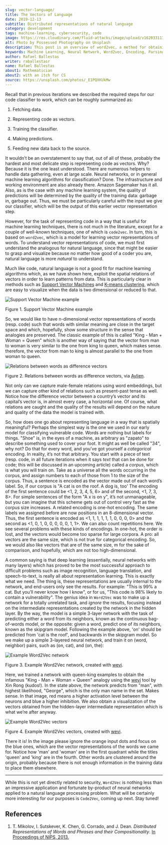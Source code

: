 ```yaml
---
slug: vector-language/
title: The Vectors of Language
date: 2019-12-13
subtitle: Distributed representations of natural language
category: development
tags: machine-learning, cybersecurity, code
image: https://res.cloudinary.com/fluid-attacks/image/upload/v1620331138/blog/vector-language/cover_qccpkg.webp
alt: Photo by Possessed Photography on Unsplash
description: This post is an overview of word2vec, a method for obtaining vectors that represent natural language in a way that is suitable for machine learning algorithms.
keywords: Machine Learning, Neural Network, Word2vec, Encoding, Parsing, Classifier, Vulnerability, Ethical Hacking, Pentesting
author: Rafael Ballestas
writer: raballestasr
name: Rafael Ballestas
about1: Mathematician
about2: with an itch for CS
source: https://unsplash.com/photos/_E1PQXKUkMw
---
```


Recall that in previous iterations we described the required steps for
our code classifier to work, which can be roughly summarized as:

1. Fetching data.

2. Representing code as vectors.

3. Training the classifier.

4. Making predictions.

5. Feeding new data back to the source.

It wouldn’t be an overstatement to say that, out of all of these,
probably the hardest and most delicate step is representing code as
vectors. Why? Because it is the one least understood. There are numerous
helpers to handle data gathering, even at large scale. Neural networks,
or in general machine learning algorithms for classification? Done. The
infrastructure and working environment are also already there. Amazon
Sagemaker has it all. Also, as is the case with any machine learning
system, the quality of predictions will be determined by the quality of
the training data: garbage in, garbage out. Thus, we must be
particularly careful with the input we give our classifier, which will
be the output of this earlier vector representation step.

However, for the task of representing code in a way that is useful for
machine learning techniques, there is not much in the literature, except
for a couple of well-known techniques, one of which is `code2vec`. In
turn, this is based on `word2vec`, which is a model for learning vector
representations of words. To understand vector representations of code,
we must first understand the analogous for natural language, since that
might be easier to grasp and visualize because no matter how good of a
coder you are, natural language is more *natural* to understand.

Much like code, natural language is not a good fit for machine learning
algorithms which, as we have shown here, exploit the spatial relations
of vectors in order to learn patterns from data. This is particularly
clear in methods such as [Support Vector
Machines](../crash-course-machine-learning/#support-vector-machines) and
[K-means
clustering](../crash-course-machine-learning/#k-means-clustering), which
are easy to visualize when the data is two dimensional or reduced to
that.

<div class="imgblock">

![Support Vector Machine example](https://res.cloudinary.com/fluid-attacks/image/upload/v1620330837/blog/crash-course-machine-learning/svm_bysz7e.webp)

<div class="title">

Figure 1. Support Vector Machine example

</div>

</div>

So, we would like to have n-dimensional vector representations of words
(resp. code) such that words with similar meaning are close in the
target space and which, hopefully, show some structure in the sense that
analogies are preserved. The classic example of this is called "King -
Man + Woman = Queen" which is another way of saying that the vector from
man to woman is very similar to the one from king to queen, which makes
sense. therefore, the vector from man to king is almost parallel to the
one from woman to queen.

<div class="imgblock">

![Relations between words as difference vectors](https://res.cloudinary.com/fluid-attacks/image/upload/v1620331138/blog/vector-language/vector-relations_ozc6xn.webp)

<div class="title">

Figure 2. Relations between words as difference vectors,
via [Aylien](https://blog.aylien.com/word-embeddings-and-their-challenges/).

</div>

</div>

Not only can we capture male-female relations using word embeddings, but
we can capture other kind of relations such as present-past tense as
well. Notice how the difference vector between a country’s vector and
its capital’s vector is, in almost every case, a horizontal one. Of
course, what relations are caught and the quality of the results will
depend on the nature and quality of the data the model is trained with.

<div>
<cta-banner
buttontxt="Read more"
link="/solutions/secure-code-review/"
title="Get started with Fluid Attacks' Secure Code Review solution right now"
/>
</div>

So, how does one go about representing language in a way that is
spatially meaningful? Perhaps the simplest way is the one we used in our
early model for classifying vulnerable code. Words are nothing but
labels for things. "Shoe" is, in the eyes of a machine, as arbitrary as
"zapato" to describe something used to cover your foot. It might as well
be called "34", why not? Do that for every word, and you’ve got yourself
a *categorical* encoding. In reality, it’s not that arbitrary. You start
with a piece of text (resp. code, in all future iterations when it says
*text* that can be done for code; this will be discussed in an upcoming
article) called a *corpus*, which is what you will train on. Take as a
universe all the words occurring in the corpus, and assign numbers to
each of those from 1 to the size of the corpus. Thus, a sentence is
encoded as the vector made out of each word’s label. So, if our corpus
is "A cat is on the roof. A dog is, too' The encoding of the first
sentence could be \<1, 2, 3, 4, 5, 6\> and of the second, \<1, 7, 3,
8\>. For simple sentences of the form "A x is on y", it’s not
unmanageable, but you can imagine that this scheme gets out of control
very fast as the corpus size increases. A related encoding is one-hot
encoding. The same labels we assigned before are now positions in an
8-dimensional vector. Thus, the first sentence is encoded as \<1, 1, 1,
1, 1, 1, 0, 0, 0, 0\> and the second as \<1, 0, 1, 0, 0, 0, 0, 0, 1,
1\>. We can also count repetitions here. We see several problems with
these kinds of encodings. In one-hot, the order is lost, and the vectors
would become too sparse for large corpora. A pro: all vectors are the
same size, which is not true for categorical encoding. So, we would also
like vectors that are of the same size, m for the sake of comparison,
and hopefully, which are not too high-dimensional.

A common saying is that deep learning (essentially, neural networks with
many layers) which has proved to be the most successful approach to
difficult problems such as image recognition, language translation, and
speech-to-text, is really all about representation learning. This is
exactly what we need. The thing is, these representations are usually
internal to the network, and end-users only see the results. For
example: "This is 99% a cat. But you’ll never know how I know", or for
us, "This code is 98% likely to contain a vulnerability". The genius
idea in `Word2Vec` was to make up a network for a totally unrelated
task, and *ignore* the results, focusing instead on the intermediate
representations created by the network in the hidden layer. By the way,
the model is a simple 3-layer network with the task of predicting either
a word from its neighbors, known as the continuous bag-of-words model,
or the opposite: given a word, predict one of its neighbors, known as
the skipgram model. Following the example above, 'on' should be
predicted from 'cat is the roof', and backwards in the skipgram model.
So we make up a simple 3-layered neural network, and train it on (word,
neighbor) pairs, such as (on, cat), and (on, the):

<div class="imgblock">

![Example Word2Vec network](https://res.cloudinary.com/fluid-attacks/image/upload/v1620331138/blog/vector-language/word2vec-network_cn6omp.webp)

<div class="title">

Figure 3. Example Word2Vec network, created with
[wevi](https://ronxin.github.io/wevi/).

</div>

</div>

Here, we trained a network with queen-king examples to obtain the
infamous "King - Man + Woman = Queen" analogy using the
[wevi](https://ronxin.github.io/wevi/) tool by Xin Rong (kudos\!). In
the state above, the network predicts from "man", with highest
likelihood, "George", which is the only man name in the set. Makes
sense. In that image, red means a higher activation level between the
neurons and blue a higher inhibition. We also obtain a visualization of
the vectors obtained from the hidden-layer intermediate representation
which is what we’re after anyway.

<div class="imgblock">

![Example Word2Vec vectors](https://res.cloudinary.com/fluid-attacks/image/upload/v1620331138/blog/vector-language/vectors_pwy5s4.webp)

<div class="title">

Figure 4. Example Word2Vec vectors, created with [wevi](https://ronxin.github.io/wevi/).

</div>

</div>

There it is\! In the image please ignore the orange input dots and focus
on the blue ones, which are the vector representations of the words we
came for. Notice how 'man' and 'woman' are in the first quadrant while
the titles 'queen' and 'king' are in the fourth. Other words are
clustered around the origin, probably because there is not enough
information in the training data to place them elsewhere.

---
While this is not yet directly related to security, `Word2Vec` is
nothing less than an impressive application and fortunate by-product of
neural networks applied to a natural language processing problem. What
will be certainly more interesting for our purposes is `Code2Vec`,
coming up next. Stay tuned\!

## References

1. T. Mikolov, I. Sutskever, K. Chen, G. Corrado, and J. Dean.
    *Distributed Representations of Words and Phrases and their
    Compositionality*. [In Proceedings of
    NIPS, 2013.](http://arxiv.org/pdf/1310.4546.pdf)
